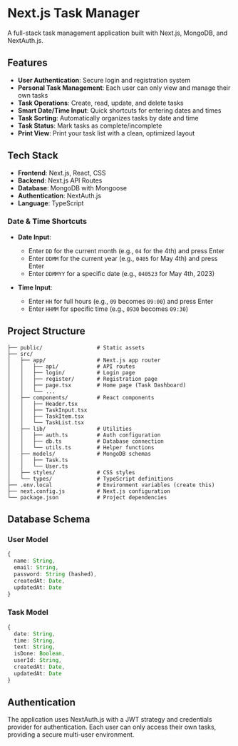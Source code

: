# Next.js Task Manager

A full-stack task management application built with Next.js, MongoDB, and NextAuth.js.

## Features

- **User Authentication**: Secure login and registration system
- **Personal Task Management**: Each user can only view and manage their own tasks
- **Task Operations**: Create, read, update, and delete tasks
- **Smart Date/Time Input**: Quick shortcuts for entering dates and times
- **Task Sorting**: Automatically organizes tasks by date and time
- **Task Status**: Mark tasks as complete/incomplete
- **Print View**: Print your task list with a clean, optimized layout

## Tech Stack

- **Frontend**: Next.js, React, CSS
- **Backend**: Next.js API Routes
- **Database**: MongoDB with Mongoose
- **Authentication**: NextAuth.js
- **Language**: TypeScript

### Date & Time Shortcuts

- **Date Input**:
  - Enter `DD` for the current month (e.g., `04` for the 4th) and press Enter
  - Enter `DDMM` for the current year (e.g., `0405` for May 4th) and press Enter
  - Enter `DDMMYY` for a specific date (e.g., `040523` for May 4th, 2023)

- **Time Input**:
  - Enter `HH` for full hours (e.g., `09` becomes `09:00`) and press Enter
  - Enter `HHMM` for specific time (e.g., `0930` becomes `09:30`)

## Project Structure

```
├── public/                 # Static assets
├── src/
│   ├── app/                # Next.js app router
│   │   ├── api/            # API routes
│   │   ├── login/          # Login page
│   │   ├── register/       # Registration page
│   │   ├── page.tsx        # Home page (Task Dashboard)
│   │   └── ...
│   ├── components/         # React components
│   │   ├── Header.tsx
│   │   ├── TaskInput.tsx
│   │   ├── TaskItem.tsx
│   │   └── TaskList.tsx
│   ├── lib/                # Utilities
│   │   ├── auth.ts         # Auth configuration
│   │   ├── db.ts           # Database connection
│   │   └── utils.ts        # Helper functions
│   ├── models/             # MongoDB schemas
│   │   ├── Task.ts
│   │   └── User.ts
│   ├── styles/             # CSS styles
│   └── types/              # TypeScript definitions
├── .env.local              # Environment variables (create this)
├── next.config.js          # Next.js configuration
└── package.json            # Project dependencies
```

## Database Schema

### User Model
```typescript
{
  name: String,
  email: String,
  password: String (hashed),
  createdAt: Date,
  updatedAt: Date
}
```

### Task Model
```typescript
{
  date: String,
  time: String,
  text: String,
  isDone: Boolean,
  userId: String,
  createdAt: Date,
  updatedAt: Date
}
```

## Authentication

The application uses NextAuth.js with a JWT strategy and credentials provider for authentication. Each user can only access their own tasks, providing a secure multi-user environment.
